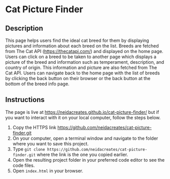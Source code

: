 # Cat Picture Finder
## Description
This page helps users find the ideal cat breed for them by displaying pictures and information about each breed on the list. Breeds are fetched from The Cat API (https://thecatapi.com/) and displayed on the home page. Users can click on a breed to be taken to another page which displays a picture of the breed and information such as temperament, description, and country of origin. This information and picture are also fetched from The Cat API. Users can navigate back to the home page with the list of breeds by clicking the back button on their browser or the back button at the bottom of the breed info page.
## Instructions
The page is live at https://neidacreates.github.io/cat-picture-finder/ but if you want to interact with it on your local computer, follow the steps below.
1. Copy the HTTPS link https://github.com/neidacreates/cat-picture-finder.git
2. On your computer, open a terminal window and navigate to the folder where you want to save this project. 
3. Type `git clone https://github.com/neidacreates/cat-picture-finder.git` where the link is the one you copied earlier.
4. Open the resulting project folder in your preferred code editor to see the code files.
5. Open `index.html` in your browser.
